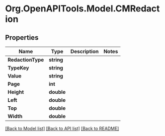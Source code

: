 # Org.OpenAPITools.Model.CMRedaction

## Properties

Name | Type | Description | Notes
------------ | ------------- | ------------- | -------------
**RedactionType** | **string** |  | 
**TypeKey** | **string** |  | 
**Value** | **string** |  | 
**Page** | **int** |  | 
**Height** | **double** |  | 
**Left** | **double** |  | 
**Top** | **double** |  | 
**Width** | **double** |  | 

[[Back to Model list]](../README.md#documentation-for-models) [[Back to API list]](../README.md#documentation-for-api-endpoints) [[Back to README]](../README.md)

